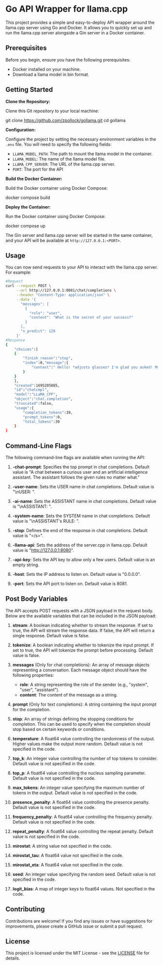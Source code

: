 # Go API Wrapper for llama.cpp

This project provides a simple and easy-to-deploy API wrapper around the llama.cpp server using Go and Docker. It allows you to quickly set up and run the llama.cpp server alongside a Gin server in a Docker container.

## Prerequisites

Before you begin, ensure you have the following prerequisites:

- Docker installed on your machine.
- Download a llama model in bin format.

## Getting Started

**Clone the Repository:**

Clone this Git repository to your local machine:

git clone https://github.com/zpollock/gollama.git
cd gollama


**Configuration:**

Configure the project by setting the necessary environment variables in the `.env` file. You will need to specify the following fields:

- `LLAMA_MODEL_PATH`: The path to mount the llama model in the container.
- `LLAMA_MODEL`: The name of the llama model file.
- `LLAMA_CPP_SERVER`: The URL of the llama.cpp server.
- `PORT`: The port for the API


**Build the Docker Container:**

Build the Docker container using Docker Compose:

docker compose build


**Deploy the Container:**

Run the Docker container using Docker Compose:

docker compose up


The Gin server and llama.cpp server will be started in the same container, and your API will be available at `http://127.0.0.1:<PORT>`.

## Usage

You can now send requests to your API to interact with the llama.cpp server. For example:

```bash
#Request
curl --request POST \
     --url http://127.0.0.1:8081/chat/completions \
     --header "Content-Type: application/json" \
     --data '{
       "messages": [
         {
           "role": "user",
           "content": "What is the secret of your success?"
         }
       ],
       "n_predict": 128
     }'
#Response
{
    "choices":[
    {
        "finish_reason":"stop",
        "index":0,"message":{
            "content":" Hello! *adjusts glasses* I'm glad you asked! My success is due to my programming, which includes a vast knowledge base and the ability to process natural language. However, I must inform you that I am not capable of revealing any secrets or confidential information. It is important to respect privacy and security, both online and offline. Is there anything else I can help you with? *smiles*\n","role":"assistant"
        }
    }
    ],
    "created":1695205085,
    "id":"chatcmpl",
    "model":"LLaMA_CPP",
    "object":"chat.completion",
    "truncated":false,
    "usage":{
        "completion_tokens":39,
        "prompt_tokens":0,
        "total_tokens":39
    }
}  
```

## Command-Line Flags

The following command-line flags are available when running the API:

1. **-chat-prompt**: Specifies the top prompt in chat completions. Default value is "A chat between a curious user and an artificial intelligence assistant. The assistant follows the given rules no matter what."

2. **-user-name**: Sets the USER name in chat completions. Default value is "\nUSER: ".

3. **-ai-name**: Sets the ASSISTANT name in chat completions. Default value is "\nASSISTANT: ".

4. **-system-name**: Sets the SYSTEM name in chat completions. Default value is "\nASSISTANT's RULE: ".

5. **-stop**: Defines the end of the response in chat completions. Default value is "\</s>".

6. **-llama-api**: Sets the address of the server.cpp in llama.cpp. Default value is "http://127.0.0.1:8080".

7. **-api-key**: Sets the API key to allow only a few users. Default value is an empty string.

8. **-host**: Sets the IP address to listen on. Default value is "0.0.0.0".

9. **-port**: Sets the API port to listen on. Default value is 8081.

## Post Body Variables

The API accepts POST requests with a JSON payload in the request body. Below are the available variables that can be included in the JSON payload:

1. **stream**: A boolean indicating whether to stream the response. If set to true, the API will stream the response data. If false, the API will return a single response. Default value is false.

2. **tokenize**: A boolean indicating whether to tokenize the input prompt. If set to true, the API will tokenize the prompt before processing. Default value is false.

3. **messages** (Only for chat completions): An array of message objects representing a conversation. Each message object should have the following properties:
   - **role**: A string representing the role of the sender (e.g., "system", "user", "assistant").
   - **content**: The content of the message as a string.

4. **prompt** (Only for text completions): A string containing the input prompt for the completion.

5. **stop**: An array of strings defining the stopping conditions for completion. This can be used to specify when the completion should stop based on certain keywords or conditions.

6. **temperature**: A float64 value controlling the randomness of the output. Higher values make the output more random. Default value is not specified in the code.

7. **top_k**: An integer value controlling the number of top tokens to consider. Default value is not specified in the code.

8. **top_p**: A float64 value controlling the nucleus sampling parameter. Default value is not specified in the code.

9. **max_tokens**: An integer value specifying the maximum number of tokens in the output. Default value is not specified in the code.

10. **presence_penalty**: A float64 value controlling the presence penalty. Default value is not specified in the code.

11. **frequency_penalty**: A float64 value controlling the frequency penalty. Default value is not specified in the code.

12. **repeat_penalty**: A float64 value controlling the repeat penalty. Default value is not specified in the code.

13. **mirostat**: A string value not specified in the code.

14. **mirostat_tau**: A float64 value not specified in the code.

15. **mirostat_eta**: A float64 value not specified in the code.

16. **seed**: An integer value specifying the random seed. Default value is not specified in the code.

17. **logit_bias**: A map of integer keys to float64 values. Not specified in the code.


## Contributing

Contributions are welcome! If you find any issues or have suggestions for improvements, please create a GitHub issue or submit a pull request.

## License

This project is licensed under the MIT License - see the [LICENSE](LICENSE) file for details.
